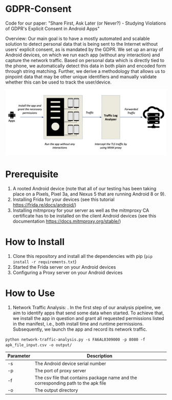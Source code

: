 # GDPR-Consent
Code for our paper: "Share First, Ask Later (or Never?) - Studying Violations of GDPR's Explicit Consent in Android Apps"

Overview: Our main goal is to have a mostly automated and scalable solution to detect personal data that is being sent to the Internet without users’ explicit consent, as is mandated by the GDPR. We set up an array of Android devices, on which we run each app (without any interaction) and capture the network traffic. Based on personal data which is directly tied to the phone, we automatically detect this data in both plain and encoded form through string matching. Further, we derive a methodology that allows us to pinpoint data that may be other unique identifiers and manually validate whether this can be used to track the user/device.

![alt text](overview_workflow.png)

# Prerequisite
1. A rooted Android device (note that all of our testing has been taking place on a Pixels, Pixel 3a, and Nexus
5 that are running Android 8 or 9).
2. Installing Frida for your devices (see this tutorial https://frida.re/docs/android/)
3. Installing mitmproxy for your server as well as the mitmproxy CA certificate has to be installed on the client Android devices (see this documentation https://docs.mitmproxy.org/stable/)

# How to Install
1. Clone this repository and install all the dependencies with pip (`pip install -r requirements.txt`)
2. Started the Frida server on your Android devices
3. Configuring a Proxy server on your Android devices

# How to Use
1. Network Traffic Analysis: . In the first step of our analysis pipeline, we aim to identify apps that send some data when started. To achieve that, we install the app in question and grant all requested permissions listed in the manifest, i.e., both install time and runtime permissions. Subsequently, we launch the app and record its network traffic.

`python network-traffic-analysis.py -s FA6AL0309000 -p 8080 -f apk_file_input.csv -o output/`

| Parameter  | Description |
| ------------- | ------------- |
| -s  | The Android device serial number  |
| -p  | The port of proxy server  |
| -f  | The csv file that contains package name and the corresponding path to the apk file  |
| -o  | The output directory |
